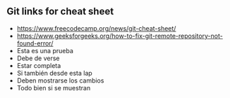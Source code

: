 ## Git links for cheat sheet

- https://www.freecodecamp.org/news/git-cheat-sheet/
- https://www.geeksforgeeks.org/how-to-fix-git-remote-repository-not-found-error/
- Esta es una prueba
- Debe de verse
- Estar completa
- Si también desde esta lap
- Deben mostrarse los cambios
- Todo bien si se muestran